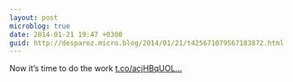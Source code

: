 ```yaml
---
layout: post
microblog: true
date: 2014-01-21 19:47 +0300
guid: http://desparoz.micro.blog/2014/01/21/t425671079567183872.html
---
```

Now it’s time to do the work [t.co/acjHBqUOL...](http://t.co/acjHBqUOLe)

